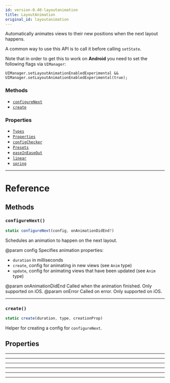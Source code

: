 ```yaml
---
id: version-0.40-layoutanimation
title: LayoutAnimation
original_id: layoutanimation
---
```


Automatically animates views to their new positions when the
next layout happens.

A common way to use this API is to call it before calling `setState`.

Note that in order to get this to work on **Android** you need to set the following flags via `UIManager`:

    UIManager.setLayoutAnimationEnabledExperimental && UIManager.setLayoutAnimationEnabledExperimental(true);


### Methods

- [`configureNext`](layoutanimation.md#configurenext)
- [`create`](layoutanimation.md#create)


### Properties

- [`Types`](layoutanimation.md#types)
- [`Properties`](layoutanimation.md#properties)
- [`configChecker`](layoutanimation.md#configchecker)
- [`Presets`](layoutanimation.md#presets)
- [`easeInEaseOut`](layoutanimation.md#easeineaseout)
- [`linear`](layoutanimation.md#linear)
- [`spring`](layoutanimation.md#spring)




---

# Reference

## Methods

### `configureNext()`

```javascript
static configureNext(config, onAnimationDidEnd?)
```


Schedules an animation to happen on the next layout.

@param config Specifies animation properties:

  - `duration` in milliseconds
  - `create`, config for animating in new views (see `Anim` type)
  - `update`, config for animating views that have been updated
(see `Anim` type)

@param onAnimationDidEnd Called when the animation finished.
Only supported on iOS.
@param onError Called on error. Only supported on iOS.




---

### `create()`

```javascript
static create(duration, type, creationProp)
```


Helper for creating a config for `configureNext`.




## Properties



---



---



---



---



---



---



